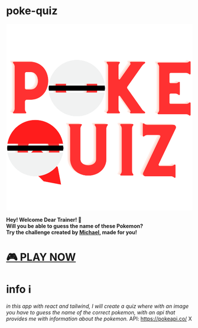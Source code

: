 # poke-quiz
![](poke-quiz/public/poke-quiz-logo(createdByMikixiT).svg) 
<br>


**Hey! Welcome Dear Trainer! 🔴 <br>
Will you be able to guess the name of these Pokemon? <br>
Try the challenge created by [Michael](https://www.linkedin.com/in/michaeltorresdeveloper/), made for you!**  <br>

# [🎮 PLAY NOW](https://mikixit.github.io/poke-quiz/)


# info ℹ️

*in this app with react and tailwind, I will create a quiz where with an image you have to guess the name of the correct pokemon, with an api that provides me with information about the pokemon.*
API: https://pokeapi.co/ X

